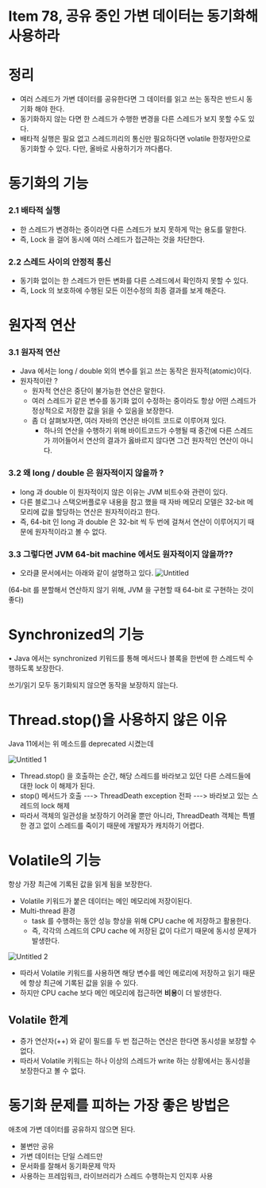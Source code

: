 # Item 78, 공유 중인 가변 데이터는 동기화해 사용하라

# 정리

- 여러 스레드가 가변 데이터를 공유한다면 그 데이터를 읽고 쓰는 동작은 반드시 동기화 해야 한다.
- 동기화하지 않는 다면 한 스레드가 수행한 변경을 다른 스레드가 보지 못할 수도 있다.
- 배타적 실행은 필요 없고 스레드끼리의 통신만 필요하다면 volatile 한정자만으로 동기화할 수 있다. 다만, 올바로 사용하기가 까다롭다.

# 동기화의 기능

### **2.1 배타적 실행**

- 한 스레드가 변경하는 중이라면 다른 스레드가 보지 못하게 막는 용도를 말한다.
- 즉, Lock 을 걸어 동시에 여러 스레드가 접근하는 것을 차단한다.

### **2.2 스레드 사이의 안정적 통신**

- 동기화 없이는 한 스레드가 만든 변화를 다른 스레드에서 확인하지 못할 수 있다.
- 즉, Lock 의 보호하에 수행된 모든 이전수정의 최종 결과를 보게 해준다.

# 원자적 연산

### **3.1 원자적 연산**

- Java 에서는 long / double 외의 변수를 읽고 쓰는 동작은 원자적(atomic)이다.
- 원자적이란 ?
    - 원자적 연산은 중단이 불가능한 연산은 말한다.
    - 여러 스레드가 같은 변수를 동기화 없이 수정하는 중이라도 항상 어떤 스레드가 정상적으로 저장한 값을 읽을 수 있음을 보장한다.
    - 좀 더 살펴보자면, 여러 자바의 연산은 바이트 코드로 이루어져 있다.
        - 하나의 연산을 수행하기 위해 바이트코드가 수행될 때 중간에 다른 스레드가 끼어들어서 연산의 결과가 옳바르지 않다면 그건 원자적인 연산이 아니다.

### **3.2 왜 long / double 은 원자적이지 않을까 ?**

- long 과 double 이 원자적이지 않은 이유는 JVM 비트수와 관련이 있다.
- 다른 블로그나 스택오버플로우 내용을 참고 했을 때 자바 메모리 모델은 32-bit 메모리에 값을 할당하는 연산은 원자적이라고 한다.
- 즉, 64-bit 인 long 과 double 은 32-bit 씩 두 번에 걸쳐서 연산이 이루어지기 때문에 원자적이라고 볼 수 없다.

### **3.3 그렇다면 JVM 64-bit machine 에서도 원자적이지 않을까??**

- 오라클 문서에서는 아래와 같이 설명하고 있다.
![Untitled](https://user-images.githubusercontent.com/72185011/179401576-eae69fdb-a8bf-44ab-81c3-c06b00125ef7.png)


(64-bit 를 분할해서 연산하지 않기 위해, JVM 을 구현할 때 64-bit 로 구현하는 것이 좋다)

# ****Synchronized의 기능****

• Java 에서는 synchronized 키워드를 통해 메서드나 블록을 한번에 한 스레드씩 수행하도록 보장한다.

쓰기/읽기 모두 동기화되지 않으면 동작을 보장하지 않는다.

# ****Thread.stop()을 사용하지 않은 이유****

Java 11에서는 위 메소드를 deprecated 시켰는데

![Untitled 1](https://user-images.githubusercontent.com/72185011/179401578-ab59a01e-8a85-4753-8d65-2fe047f634df.png)

- Thread.stop() 을 호출하는 순간, 해당 스레드를 바라보고 있던 다른 스레드들에 대한 lock 이 해제가 된다.
- stop() 메서드가 호출 ---> ThreadDeath exception 전파 ---> 바라보고 있는 스레드의 lock 해제
- 따라서 객체의 일관성을 보장하기 어려울 뿐만 아니라, ThreadDeath 객체는 특별한 경고 없이 스레드를 죽이기 때문에 개발자가 캐치하기 어렵다.

# ****Volatile의 기능****

항상 가장 최근에 기록된 값을 읽게 됨을 보장한다.

- Volatile 키워드가 붙은 데이터는 메인 메모리에 저장이된다.
- Multi-thread 환경
    - task 를 수행하는 동안 성능 향상을 위해 CPU cache 에 저장하고 활용한다.
    - 즉, 각각의 스레드의 CPU cache 에 저장된 값이 다르기 때문에 동시성 문제가 발생한다.
    
![Untitled 2](https://user-images.githubusercontent.com/72185011/179401581-7166c06a-ee42-48b1-8b5b-a7e0d04afa83.png)


- 따라서 Volatile 키워드를 사용하면 해당 변수를 메인 메로리에 저장하고 읽기 때문에 항상 최근에 기록된 값을 읽을 수 있다.
- 하지만 CPU cache 보다 메인 메모리에 접근하면 **비용**이 더 발생한다.

## ****Volatile 한계****

- 증가 연산자(++) 와 같이 필드를 두 번 접근하는 연산은 한다면 동시성을 보장할 수 없다.
- 따라서 Volatile 키워드는 하나 이상의 스레드가 write 하는 상황에서는 동시성을 보장한다고 볼 수 없다.

# 동기화 문제를 피하는 가장 좋은 방법은

애초에 가변 데이터를 공유하지 않으면 된다.

- 불변만 공유
- 가변 데이터는 단일 스레드만
- 문서화를 잘해서 동기화문제 막자
- 사용하는 프레임워크, 라이브러리가 스레드 수행하는지 인지후 사용

